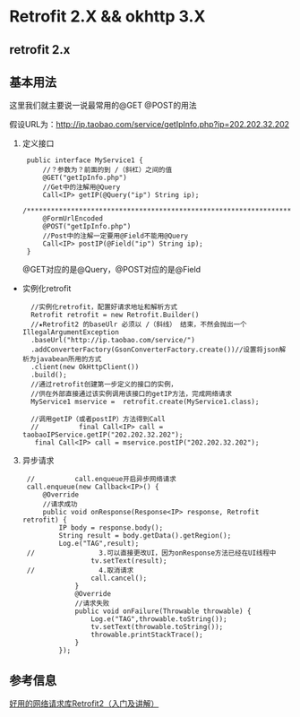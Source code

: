 # Retrofit 2.X && okhttp 3.X

## retrofit 2.x

## 基本用法

这里我们就主要说一说最常用的@GET   @POST的用法

假设URL为：http://ip.taobao.com/service/getIpInfo.php?ip=202.202.32.202

1. 定义接口

		public interface MyService1 {
		    //？参数为？前面的到 /（斜杠）之间的值
		    @GET("getIpInfo.php")
		    //Get中的注解用@Query
		    Call<IP> getIP(@Query("ip") String ip);
		    /*********************************************************************************/
		    @FormUrlEncoded
		    @POST("getIpInfo.php")
		    //Post中的注解一定要用@Field不能用@Query
		    Call<IP> postIP(@Field("ip") String ip);
		}

	@GET对应的是@Query，@POST对应的是@Field

* 实例化retrofit

        //实例化retrofit，配置好请求地址和解析方式
		Retrofit retrofit = new Retrofit.Builder()
        //★Retrofit2 的baseUlr 必须以 /（斜线） 结束，不然会抛出一个IllegalArgumentException
        .baseUrl("http://ip.taobao.com/service/")
        .addConverterFactory(GsonConverterFactory.create())//设置将json解析为javabean所用的方式
		.client(new OkHttpClient())
        .build();
        //通过retrofit创建第一步定义的接口的实例，
        //供在外部直接通过该实例调用该接口的getIP方法，完成网络请求
        MyService1 mservice =  retrofit.create(MyService1.class);

        //调用getIP（或者postIP）方法得到Call
		//          final Call<IP> call = taobaoIPService.getIP("202.202.32.202");
         final Call<IP> call = mservice.postIP("202.202.32.202");

3. 异步请求

		//          call.enqueue开启异步网络请求
        call.enqueue(new Callback<IP>() {
	        @Override
	        //请求成功
	        public void onResponse(Response<IP> response, Retrofit retrofit) {
	            IP body = response.body();
	            String result = body.getData().getRegion();
	            Log.e("TAG",result);
		//                3.可以直接更改UI，因为onResponse方法已经在UI线程中
		                tv.setText(result);
		//                4.取消请求
		                call.cancel();
		            }
		            @Override
		            //请求失败
		            public void onFailure(Throwable throwable) {
		                Log.e("TAG",throwable.toString());
		                tv.setText(throwable.toString());
		                throwable.printStackTrace();
		            }
		        });




## 参考信息
[好用的网络请求库Retrofit2（入门及讲解）](http://www.open-open.com/lib/view/open1461505284381.html)